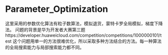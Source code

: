 # Parameter_Optimization
这里采用的参数优化算法有粒子数算法，模拟退货，蒙特卡罗全局模拟，梯度下降法。
问题的背景是华为开发者大赛第三题https://developer.huaweicloud.com/competition/competitions/1000000101/test  这个问题用单一的方法很难优化，所以采取多种方法结合的方法。每一种算法的全局搜索能力与局部搜索能力都不同。
